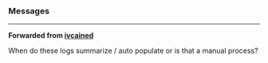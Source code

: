 ### Messages

***

**Forwarded from [ivcained](https://t.me/ivcained)**

When do these logs summarize / auto populate or is that a manual process?